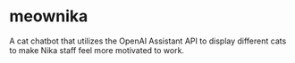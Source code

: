 # meownika
A cat chatbot that utilizes the OpenAI Assistant API to display different cats to make Nika staff feel more motivated to work.
